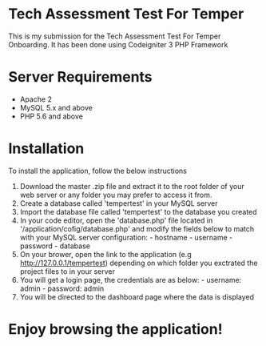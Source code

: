 # Tech Assessment Test For Temper
This is my submission for the Tech Assessment Test For Temper Onboarding.
It has been done using Codeigniter 3 PHP Framework

# Server Requirements
- Apache 2
- MySQL 5.x and above
- PHP 5.6 and above

# Installation
To install the application, follow the below instructions
1. Download the master .zip file and extract it to the root folder of your web server or any folder you may prefer to access it from.
2. Create a database called 'tempertest' in your MySQL server
3. Import the database file called 'tempertest' to the database you created
4. In your code editor, open the 'database.php' file located in '/application/cofig/database.php' and modify the fields below to match with your MySQL server configuration:
			- hostname
			- username
			- password
			- database
5. On your brower, open the link to the application (e.g http://127.0.0.1/tempertest) depending on which folder you exctrated the project files to in your server
6. You will get a login page, the credentials are as below:
			- username: admin
			- password: admin
7. You will be directed to the dashboard page where the data is displayed
# Enjoy browsing the application!

